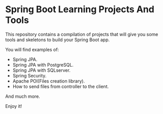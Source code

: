 # Spring Boot Learning Projects And Tools
This repository contains a compilation of projects that will give you some tools and skeletons to build your Spring Boot app. 

You will find examples of:
* Spring JPA.
* Spring JPA with PostgreSQL.
* Spring JPA with SQLserver.
* Spring Security.
* Apache POI(Files creation library).
* How to send files from controller to the client.

And much more. 

Enjoy it!
